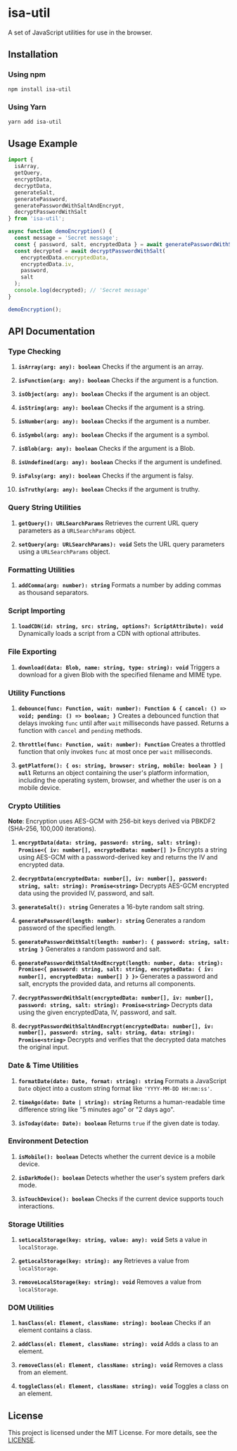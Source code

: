 # isa-util

A set of JavaScript utilities for use in the browser.

## Installation

### Using npm

```bash
npm install isa-util
```

### Using Yarn

```bash
yarn add isa-util
```

## Usage Example

```javascript
import {
  isArray,
  getQuery,
  encryptData,
  decryptData,
  generateSalt,
  generatePassword,
  generatePasswordWithSaltAndEncrypt,
  decryptPasswordWithSalt
} from 'isa-util';

async function demoEncryption() {
  const message = 'Secret message';
  const { password, salt, encryptedData } = await generatePasswordWithSaltAndEncrypt(16, message);
  const decrypted = await decryptPasswordWithSalt(
    encryptedData.encryptedData,
    encryptedData.iv,
    password,
    salt
  );
  console.log(decrypted); // 'Secret message'
}

demoEncryption();
```

## API Documentation

### Type Checking

1. **`isArray(arg: any): boolean`**
   Checks if the argument is an array.

2. **`isFunction(arg: any): boolean`**
   Checks if the argument is a function.

3. **`isObject(arg: any): boolean`**
   Checks if the argument is an object.

4. **`isString(arg: any): boolean`**
   Checks if the argument is a string.

5. **`isNumber(arg: any): boolean`**
   Checks if the argument is a number.

6. **`isSymbol(arg: any): boolean`**
   Checks if the argument is a symbol.

7. **`isBlob(arg: any): boolean`**
   Checks if the argument is a Blob.

8. **`isUndefined(arg: any): boolean`**
   Checks if the argument is undefined.

9. **`isFalsy(arg: any): boolean`**
   Checks if the argument is falsy.

10. **`isTruthy(arg: any): boolean`**
    Checks if the argument is truthy.

### Query String Utilities

1. **`getQuery(): URLSearchParams`**
   Retrieves the current URL query parameters as a `URLSearchParams` object.

2. **`setQuery(arg: URLSearchParams): void`**
   Sets the URL query parameters using a `URLSearchParams` object.

### Formatting Utilities

1. **`addComma(arg: number): string`**
   Formats a number by adding commas as thousand separators.

### Script Importing

1. **`loadCDN(id: string, src: string, options?: ScriptAttribute): void`**
   Dynamically loads a script from a CDN with optional attributes.

### File Exporting

1. **`download(data: Blob, name: string, type: string): void`**
   Triggers a download for a given Blob with the specified filename and MIME type.

### Utility Functions

1. **`debounce(func: Function, wait: number): Function & { cancel: () => void; pending: () => boolean; }`**
   Creates a debounced function that delays invoking `func` until after `wait` milliseconds have passed. Returns a function with `cancel` and `pending` methods.

2. **`throttle(func: Function, wait: number): Function`**
   Creates a throttled function that only invokes `func` at most once per `wait` milliseconds.

3. **`getPlatform(): { os: string, browser: string, mobile: boolean } | null`**
   Returns an object containing the user's platform information, including the operating system, browser, and whether the user is on a mobile device.

### Crypto Utilities

**Note**: Encryption uses AES-GCM with 256-bit keys derived via PBKDF2 (SHA-256, 100,000 iterations).

1. **`encryptData(data: string, password: string, salt: string): Promise<{ iv: number[], encryptedData: number[] }>`**
   Encrypts a string using AES-GCM with a password-derived key and returns the IV and encrypted data.

2. **`decryptData(encryptedData: number[], iv: number[], password: string, salt: string): Promise<string>`**
   Decrypts AES-GCM encrypted data using the provided IV, password, and salt.

3. **`generateSalt(): string`**
   Generates a 16-byte random salt string.

4. **`generatePassword(length: number): string`**
   Generates a random password of the specified length.

5. **`generatePasswordWithSalt(length: number): { password: string, salt: string }`**
   Generates a random password and salt.

6. **`generatePasswordWithSaltAndEncrypt(length: number, data: string): Promise<{ password: string, salt: string, encryptedData: { iv: number[], encryptedData: number[] } }>`**
   Generates a password and salt, encrypts the provided data, and returns all components.

7. **`decryptPasswordWithSalt(encryptedData: number[], iv: number[], password: string, salt: string): Promise<string>`**
   Decrypts data using the given encryptedData, IV, password, and salt.

8. **`decryptPasswordWithSaltAndEncrypt(encryptedData: number[], iv: number[], password: string, salt: string, data: string): Promise<string>`**
   Decrypts and verifies that the decrypted data matches the original input.

### Date & Time Utilities

1. **`formatDate(date: Date, format: string): string`**
   Formats a JavaScript `Date` object into a custom string format like `'YYYY-MM-DD HH:mm:ss'`.

2. **`timeAgo(date: Date | string): string`**
   Returns a human-readable time difference string like "5 minutes ago" or "2 days ago".

3. **`isToday(date: Date): boolean`**
   Returns `true` if the given date is today.

### Environment Detection

1. **`isMobile(): boolean`**
   Detects whether the current device is a mobile device.

2. **`isDarkMode(): boolean`**
   Detects whether the user's system prefers dark mode.

3. **`isTouchDevice(): boolean`**
   Checks if the current device supports touch interactions.

### Storage Utilities

1. **`setLocalStorage(key: string, value: any): void`**
   Sets a value in `localStorage`.

2. **`getLocalStorage(key: string): any`**
   Retrieves a value from `localStorage`.

3. **`removeLocalStorage(key: string): void`**
   Removes a value from `localStorage`.

### DOM Utilities

1. **`hasClass(el: Element, className: string): boolean`**
   Checks if an element contains a class.

2. **`addClass(el: Element, className: string): void`**
   Adds a class to an element.

3. **`removeClass(el: Element, className: string): void`**
   Removes a class from an element.

4. **`toggleClass(el: Element, className: string): void`**
   Toggles a class on an element.

## License

This project is licensed under the MIT License. For more details, see the [LICENSE](./LICENSE).
